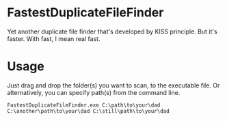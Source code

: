 # FastestDuplicateFileFinder
Yet another duplicate file finder that's developed by KISS principle. But it's faster. With fast, I mean real fast.

# Usage
Just drag and drop the folder(s) you want to scan, to the executable file.
Or alternatively, you can specify path(s) from the command line.
```
FastestDuplicateFileFinder.exe C:\path\to\your\dad C:\another\path\to\your\dad C:\still\path\to\your\dad
```